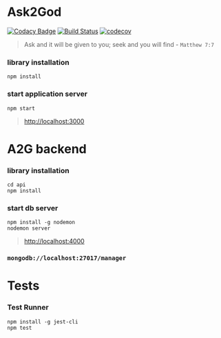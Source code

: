 # Ask2God
[![Codacy Badge](https://api.codacy.com/project/badge/Grade/7cdb996f24384f4194f6a6cd288e24ad)](https://app.codacy.com/app/prashanth-sams/a2g_manager?utm_source=github.com&utm_medium=referral&utm_content=prashanth-sams/a2g_manager&utm_campaign=Badge_Grade_Dashboard)
[![Build Status](https://travis-ci.org/prashanth-sams/a2g_manager.svg?branch=master)](https://travis-ci.org/prashanth-sams/a2g_manager)
[![codecov](https://codecov.io/gh/prashanth-sams/a2g_manager/branch/master/graph/badge.svg)](https://codecov.io/gh/prashanth-sams/a2g_manager)

> Ask and it will be given to you; seek and you will find - `Matthew 7:7`

### library installation

```
npm install
```

### start application server

```
npm start
```
> [http://localhost:3000](http://localhost:3000)


# A2G backend

### library installation

```
cd api
npm install
```

### start db server

```
npm install -g nodemon
nodemon server
```
> [http://localhost:4000](http://localhost:4000)

### `mongodb://localhost:27017/manager`


# Tests

### Test Runner
```
npm install -g jest-cli
npm test
```